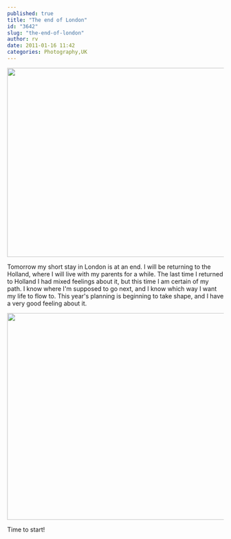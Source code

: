 ```yaml
---
published: true
title: "The end of London"
id: "3642"
slug: "the-end-of-london"
author: rv
date: 2011-01-16 11:42
categories: Photography,UK
---
```

<a href="https://s3.amazonaws.com/cfwblog/uploads/2011/01/img_6102ps.jpg"><img class="aligncenter size-full wp-image-3645" title="IMG_6102PS_sml" src="https://s3.amazonaws.com/cfwblog/uploads/2011/01/img_6102ps_sml.jpg" alt="" width="800" height="439" /></a>

Tomorrow my short stay in London is at an end. I will be returning to the Holland, where I will live with my parents for a while. The last time I returned to Holland I had mixed feelings about it, but this time I am certain of my path. I know where I'm supposed to go next, and I know which way I want my life to flow to. This year's planning is beginning to take shape, and I have a very good feeling about it.

<a href="https://s3.amazonaws.com/cfwblog/uploads/2011/01/img_6099ps.jpg"><img class="aligncenter size-full wp-image-3646" title="IMG_6099PS_sml" src="https://s3.amazonaws.com/cfwblog/uploads/2011/01/img_6099ps_sml.jpg" alt="" width="640" height="480" /></a>

Time to start!